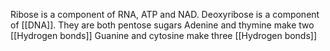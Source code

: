 Ribose is a component of RNA, ATP and NAD. Deoxyribose is a component of [[DNA]]. They are both pentose sugars
Adenine and thymine make two [[Hydrogen bonds]]
Guanine and cytosine make three [[Hydrogen bonds]]